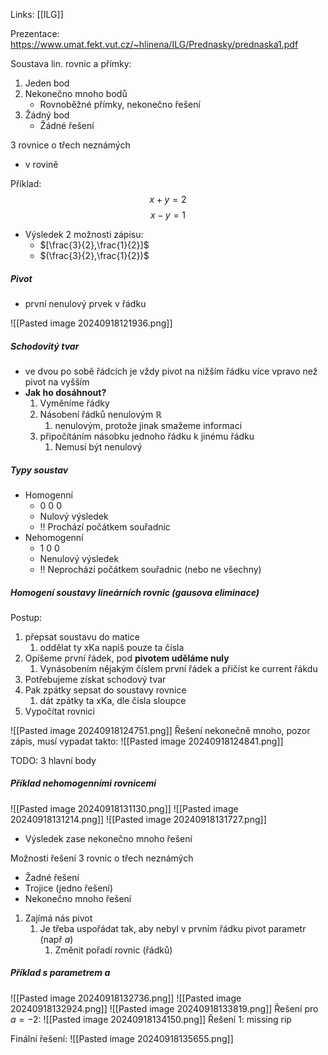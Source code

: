 Links: [[ILG]]


Prezentace: https://www.umat.fekt.vut.cz/~hlinena/ILG/Prednasky/prednaska1.pdf

Soustava lin. rovnic a přímky:
1. Jeden bod
2. Nekonečno mnoho bodů
	- Rovnoběžné přímky, nekonečno řešení
3. Žádný bod
	- Žádné řešení
	
3 rovnice o třech neznámých
- v rovině

Příklad:
$$x+y=2$$
$$x-y=1$$
- Výsledek 2 možnosti zápisu:
	- $[\frac{3}{2},\frac{1}{2}]$
	- $(\frac{3}{2},\frac{1}{2})$

##### Pivot
- první nenulový prvek v řádku


![[Pasted image 20240918121936.png]]

##### Schodovitý tvar
- ve dvou po sobě řádcích je vždy pivot na nižším řádku více vpravo než pivot na vyšším
- **Jak ho dosáhnout?**
	1. Vyměníme řádky
	2. Násobení řádků nenulovým $\mathbb{R}$
		1. nenulovým, protože jinak smažeme informaci
	3. připočítáním násobku jednoho řádku k jinému řádku
		1. Nemusí být nenulový

##### Typy soustav
- Homogenní
	- 0 0 0
	- Nulový výsledek
	- !! Prochází počátkem souřadnic
- Nehomogenní
	- 1 0 0
	- Nenulový výsledek
	- !! Neprochází počátkem souřadnic (nebo ne všechny)

##### Homogení soustavy lineárních rovnic (gausova eliminace)
Postup:
1. přepsat soustavu do matice
	1. oddělat ty xKa napiš pouze ta čísla
2. Opíšeme první řádek, pod **pivotem uděláme nuly**
	1. Vynásobením nějakým číslem první řádek a přičíst ke current řákdu
3. Potřebujeme získat schodový tvar
4. Pak zpátky sepsat do soustavy rovnice
	1. dát zpátky ta xKa, dle čísla sloupce
5. Vypočítat rovnici


![[Pasted image 20240918124751.png]]
Řešení nekonečně mnoho, pozor zápis, musí vypadat takto:
![[Pasted image 20240918124841.png]]


TODO:
3 hlavní body

##### Příklad nehomogenními rovnicemi
![[Pasted image 20240918131130.png]]
![[Pasted image 20240918131214.png]]
![[Pasted image 20240918131727.png]]
- Výsledek zase nekonečno mnoho řešení


Možnosti řešení 3 rovnic o třech neznámých
- Žadné řešení
- Trojice (jedno řešení)
- Nekonečno mnoho řešení

1. Zajímá nás pivot
	1. Je třeba uspořádat tak, aby nebyl v prvním řádku pivot parametr (např $a$)
		1. Změnit pořadí rovnic (řádků)
##### Příklad s parametrem $a$
![[Pasted image 20240918132736.png]]
![[Pasted image 20240918132924.png]]
![[Pasted image 20240918133819.png]]
Řešení  pro $a=-2$:
![[Pasted image 20240918134150.png]]
Řešení 1:
missing rip

Finální řešení:
![[Pasted image 20240918135655.png]]